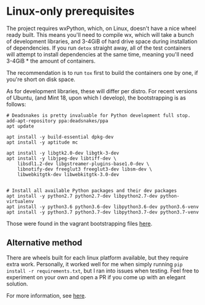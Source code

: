# Linux-only prerequisites

The project requires wxPython, which, on Linux, doesn't have a nice wheel ready built.  This means you'll need to compile wx, which will take a bunch of development libraries, and 3-4GiB of hard drive space during installation of dependencies.  If you run `detox` straight away, all of the test containers will attempt to install dependencies at the same time, meaning you'll need 3-4GiB * the amount of containers.

The recommendation is to run `tox` first to build the containers one by one, if you're short on disk space.

As for development libraries, these will differ per distro.  For recent versions of Ubuntu, (and Mint 18, upon which I develop), the bootstrapping is as follows:

```shell
# Deadsnakes is pretty invaluable for Python development full stop.
add-apt-repository ppa:deadsnakes/ppa
apt update

apt install -y build-essential dpkg-dev
apt install -y aptitude mc

apt install -y libgtk2.0-dev libgtk-3-dev
apt install -y libjpeg-dev libtiff-dev \
	libsdl1.2-dev libgstreamer-plugins-base1.0-dev \
	libnotify-dev freeglut3 freeglut3-dev libsm-dev \
	libwebkitgtk-dev libwebkitgtk-3.0-dev


# Install all available Python packages and their dev packages
apt install -y python2.7 python2.7-dev libpython2.7-dev python-virtualenv
apt install -y python3.6 python3.6-dev libpython3.6-dev python3.6-venv
apt install -y python3.7 python3.7-dev libpython3.7-dev python3.7-venv
```

Those were found in the vagrant bootstrapping files [here](https://github.com/wxWidgets/Phoenix/tree/a17558cccd12398e5d5a19bfcbc8ae740add9da8/vagrant).

## Alternative method

There are wheels built for each linux platform available, but they require extra work.  Personally, it worked well for me when simply running `pip install -r requirements.txt`, but I ran into issues when testing.  Feel free to experiment on your own and open a PR if you come up with an elegant solution.

For more information, see [here](https://wiki.wxpython.org/How%20to%20install%20wxPython#Installing_wxPython-Phoenix_using_pip).
